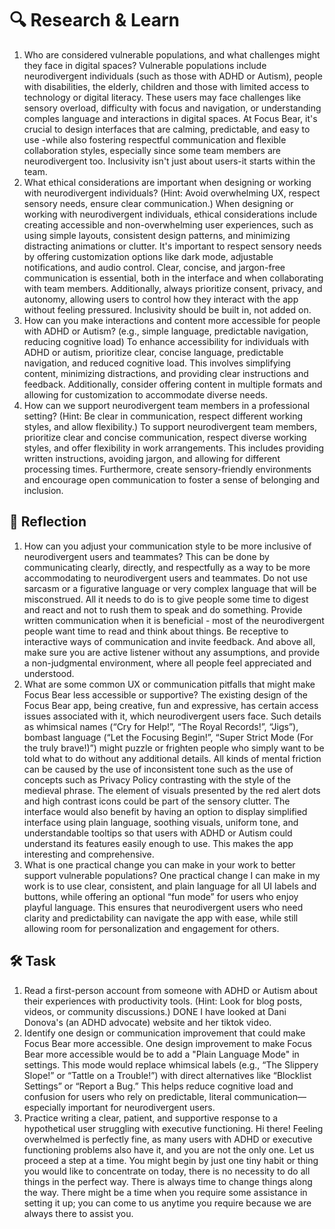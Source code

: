 # 🔍 Research & Learn

1. Who are considered vulnerable populations, and what challenges might they face in digital spaces?
   Vulnerable populations include neurodivergent individuals (such as those with ADHD or Autism), people with disabilities, the elderly, children and those with limited access to technology or digital literacy. These users may face challenges like sensory overload, difficulty with focus and navigation, or understanding comples language and interactions in digital spaces. At Focus Bear, it's crucial to design interfaces that are calming, predictable, and easy to use -while also fostering respectful communication and flexible collaboration styles, especially since some team members are neurodivergent too. Inclusivity isn't just about users-it starts within the team.
2. What ethical considerations are important when designing or working with neurodivergent individuals? (Hint: Avoid overwhelming UX, respect sensory needs, ensure clear communication.)
   When designing or working with neurodivergent individuals, ethical considerations include creating accessible and non-overwhelming user experiences, such as using simple layouts, consistent design patterns, and minimizing distracting animations or clutter. It's important to respect sensory needs by offering customization options like dark mode, adjustable notifications, and audio control. Clear, concise, and jargon-free communication is essential, both in the interface and when collaborating with team members. Additionally, always prioritize consent, privacy, and autonomy, allowing users to control how they interact with the app without feeling pressured. Inclusivity should be built in, not added on.
3. How can you make interactions and content more accessible for people with ADHD or Autism? (e.g., simple language, predictable navigation, reducing cognitive load)
   To enhance accessibility for individuals with ADHD or autism, prioritize clear, concise language, predictable navigation, and reduced cognitive load. This involves simplifying content, minimizing distractions, and providing clear instructions and feedback. Additionally, consider offering content in multiple formats and allowing for customization to accommodate diverse needs.
4. How can we support neurodivergent team members in a professional setting? (Hint: Be clear in communication, respect different working styles, and allow flexibility.)
   To support neurodivergent team members, prioritize clear and concise communication, respect diverse working styles, and offer flexibility in work arrangements. This includes providing written instructions, avoiding jargon, and allowing for different processing times. Furthermore, create sensory-friendly environments and encourage open communication to foster a sense of belonging and inclusion.

## 📝 Reflection

1. How can you adjust your communication style to be more inclusive of neurodivergent users and teammates?
   This can be done by communicating clearly, directly, and respectfully as a way to be more accommodating to neurodivergent users and teammates. Do not use sarcasm or a figurative language or very complex language that will be misconstrued. All it needs to do is to give people some time to digest and react and not to rush them to speak and do something. Provide written communication when it is beneficial - most of the neurodivergent people want time to read and think about things. Be receptive to interactive ways of communication and invite feedback. And above all, make sure you are active listener without any assumptions, and provide a non-judgmental environment, where all people feel appreciated and understood.
2. What are some common UX or communication pitfalls that might make Focus Bear less accessible or supportive?
   The existing design of the Focus Bear app, being creative, fun and expressive, has certain access issues associated with it, which neurodivergent users face. Such details as whimsical names (“Cry for Help!”, “The Royal Records!”, “Jigs”), bombast language (“Let the Focusing Begin!”, “Super Strict Mode (For the truly brave!)”) might puzzle or frighten people who simply want to be told what to do without any additional details. All kinds of mental friction can be caused by the use of inconsistent tone such as the use of concepts such as Privacy Policy contrasting with the style of the medieval phrase. The element of visuals presented by the red alert dots and high contrast icons could be part of the sensory clutter. The interface would also benefit by having an option to display simplified interface using plain language, soothing visuals, uniform tone, and understandable tooltips so that users with ADHD or Autism could understand its features easily enough to use. This makes the app interesting and comprehensive.
3. What is one practical change you can make in your work to better support vulnerable populations?
   One practical change I can make in my work is to use clear, consistent, and plain language for all UI labels and buttons, while offering an optional “fun mode” for users who enjoy playful language. This ensures that neurodivergent users who need clarity and predictability can navigate the app with ease, while still allowing room for personalization and engagement for others.

## 🛠️ Task

1. Read a first-person account from someone with ADHD or Autism about their experiences with productivity tools. (Hint: Look for blog posts, videos, or community discussions.)
   DONE
   I have looked at Dani Donova's (an ADHD advocate) website and her tiktok video.
2. Identify one design or communication improvement that could make Focus Bear more accessible.
   One design improvement to make Focus Bear more accessible would be to add a "Plain Language Mode" in settings. This mode would replace whimsical labels (e.g., “The Slippery Slope!” or “Tattle on a Trouble!”) with direct alternatives like “Blocklist Settings” or “Report a Bug.” This helps reduce cognitive load and confusion for users who rely on predictable, literal communication—especially important for neurodivergent users.
3. Practice writing a clear, patient, and supportive response to a hypothetical user struggling with executive functioning.
   Hi there! Feeling overwhelmed is perfectly fine, as many users with ADHD or executive functioning problems also have it, and you are not the only one. Let us proceed a step at a time. You might begin by just one tiny habit or thing you would like to concentrate on today, there is no necessity to do all things in the perfect way. There is always time to change things along the way. There might be a time when you require some assistance in setting it up; you can come to us anytime you require because we are always there to assist you.
